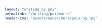 ```yaml
---
layout: "writing_by_poi"
permalink: "/writing/poi/morro"
header-img: "assets/owner/hero/pois-bg.jpg"
---
```

